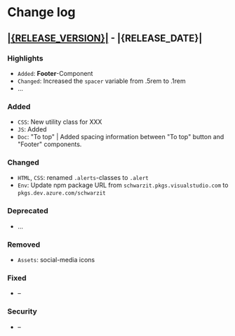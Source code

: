 # Change log

## [|{RELEASE_VERSION}|](https://github.com/cake-hub/web-css_framework/tree/v|{RELEASE_VERSION}|) - |{RELEASE_DATE}|


### Highlights

* `Added`: **Footer**-Component
* `Changed`: Increased the `spacer` variable from .5rem to .1rem
* …

### Added

* `CSS`: New utility class for XXX
* `JS`: Added
* `Doc`: "To top" | Added spacing information between "To top" button and "Footer" components.

### Changed

* `HTML`, `CSS`: renamed `.alerts`-classes to `.alert`
* `Env`: Update npm package URL from `schwarzit.pkgs.visualstudio.com` to `pkgs.dev.azure.com/schwarzit`

### Deprecated

* …

### Removed

* `Assets`: social-media icons

### Fixed

* –

### Security

* –
